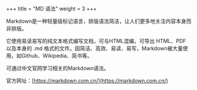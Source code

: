 +++
title = "MD 语法"
weight = 3
+++


Markdown是一种轻量级标记语言，排版语法简洁，让人们更多地关注内容本身而非排版。

它使用易读易写的纯文本格式编写文档，可与HTML混编，可导出 HTML、PDF 以及本身的 .md 格式的文件。因简洁、高效、易读、易写，Markdown被大量使用，如Github、Wikipedia、简书等。

可通过中文官网学习相关的Markdown语法。

官方网址：[https://markdown.com.cn/](https://markdown.com.cn/)